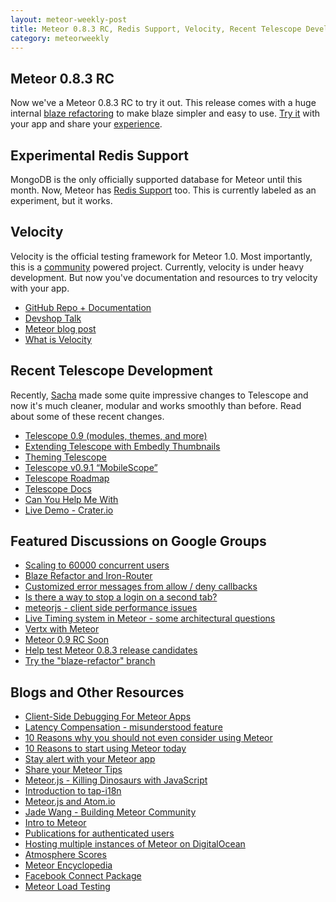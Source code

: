 ```yaml
---
layout: meteor-weekly-post
title: Meteor 0.8.3 RC, Redis Support, Velocity, Recent Telescope Development and More
category: meteorweekly
---
```


## Meteor 0.8.3 RC

Now we've a Meteor 0.8.3 RC to try it out. This release comes with a huge internal [blaze refactoring](https://groups.google.com/forum/#!topic/meteor-core/DucHmVXjayg) to make blaze simpler and easy to use. [Try it](https://groups.google.com/forum/#!topic/meteor-talk/JldNPrkJphg) with your app and share your  [experience](https://groups.google.com/forum/#!topic/meteor-talk/JldNPrkJphg).

## Experimental Redis Support

MongoDB is the only officially supported database for Meteor until this month. Now, Meteor has [Redis Support](https://groups.google.com/forum/#!topic/meteor-talk/Jl5Jt739wdA) too. This is currently labeled as an experiment, but it works.

## Velocity

Velocity is the official testing framework for Meteor 1.0. Most importantly, this is a  [community](https://groups.google.com/forum/#!forum/velocity-core) powered project. Currently, velocity is under heavy development. But now you've documentation and resources to try velocity with your app.

* [GitHub Repo + Documentation](https://github.com/xolvio/velocity/)
* [Devshop Talk](https://www.youtube.com/watch?v=eqzJ6KAjlUI)
* [Meteor blog post](https://www.meteor.com/blog/2014/07/14/meteor-testing-framework-velocity)
* [What is Velocity](http://differential.io/blog/what-is-velocity)

## Recent Telescope Development

Recently, [Sacha](https://twitter.com/SachaGreif) made some quite impressive changes to Telescope and now it's much cleaner, modular and works smoothly than before. Read about some of these recent changes.

* [Telescope 0.9 (modules, themes, and more)](https://groups.google.com/forum/#!topic/meteor-talk/4COm6ftkYYs)
* [Extending Telescope with Embedly Thumbnails](http://telesc.pe/blog/extending-telescope-with-embedly-thumbnails/)
* [Theming Telescope](http://telesc.pe/docs/custom-themes/)
* [Telescope v0.9.1 “MobileScope”](http://telesc.pe/blog/telescope-v091-mobilescope/)
* [Telescope Roadmap](https://trello.com/b/oLMMqjVL/telescope-roadmap)
* [Telescope Docs](http://telesc.pe/docs/)
* [Can You Help Me With](http://telesc.pe/blog/can-you-help-me-with/)
* [Live Demo - Crater.io](http://crater.io/)

## Featured Discussions on Google Groups

* [Scaling to 60000 concurrent users](https://groups.google.com/forum/#!topic/meteor-talk/tLzV-vm6Tz4)
* [Blaze Refactor and Iron-Router](https://groups.google.com/forum/#!topic/meteor-talk/hVj3wGOTPY8)
* [Customized error messages from allow / deny callbacks](https://groups.google.com/forum/#!topic/meteor-talk/9SBnC7upQjw)
* [Is there a way to stop a login on a second tab?](https://groups.google.com/forum/#!topic/meteor-talk/iiIFOngaWWM)
* [meteorjs - client side performance issues](https://groups.google.com/forum/#!topic/meteor-talk/k-59rUCO6AM)
* [Live Timing system in Meteor - some architectural questions](https://groups.google.com/forum/#!topic/meteor-talk/W-jQv6fMiTI)
* [Vertx with Meteor](https://groups.google.com/forum/#!topic/meteor-talk/fzC9Xm3-e2k)
* [Meteor 0.9 RC Soon](https://groups.google.com/d/msg/meteor-core/OS54_kc8O5U/FG4_0XcZ9fQJ)
* [Help test Meteor 0.8.3 release candidates](https://groups.google.com/forum/#!topic/meteor-core/JldNPrkJphg)
* [Try the "blaze-refactor" branch](https://groups.google.com/forum/#!topic/meteor-core/DucHmVXjayg)

## Blogs and Other Resources

* [Client-Side Debugging For Meteor Apps](http://meteorhacks.com/client-side-debugging-for-meteor-apps.html)
* [Latency Compensation - misunderstood feature](http://crater.io/posts/84t5oTLzXbvSP9t9f)
* [10 Reasons why you should not even consider using Meteor](http://yauh.de/10-reasons-why-you-should-not-even-consider-using-meteor/)
* [10 Reasons to start using Meteor today](http://yauh.de/10-reasons-to-start-using-meteor-today/)
* [Stay alert with your Meteor app](https://kadira.io/blog/stay-alert-with-your-meteor-app/)
* [Share your Meteor Tips](http://crater.io/posts/qmfCsbY9dZJj4rD5e)
* [Meteor.js - Killing Dinosaurs with JavaScript](https://www.youtube.com/watch?v=OXwnvkE5t_Y&feature=youtu.be)
* [Introduction to tap-i18n](http://theosp.github.io/presentations/developing-tap-i18n/#/)
* [Meteor.js and Atom.io](http://pem-musing.blogspot.fr/2014/07/meteorjs-from-within-atomio-full-stack.html)
* [Jade Wang - Building Meteor Community](http://www.heavybit.com/library/video/2014-07-08-jade-wang)
* [Intro to Meteor](https://www.youtube.com/watch?v=9wfbTff_GeQ&feature=youtu.be)
* [Publications for authenticated users](http://meteorcapture.com/publications-for-authenticated-users/)
* [Hosting multiple instances of Meteor on DigitalOcean](http://code.krister.ee/hosting-multiple-instances-of-meteor-on-digitalocean/)
* [Atmosphere Scores](http://blog.percolatestudio.com/engineering/atmosphere-score/)
* [Meteor Encyclopedia](https://www.discovermeteor.com/encyclopedia)
* [Facebook Connect Package](http://atmospherejs.com/package/facebook-connect)
* [Meteor Load Testing](http://crater.io/posts/mnq86HjGgAx9NWnYR)
